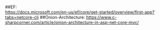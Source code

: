 ##EF:   
	https://docs.microsoft.com/en-us/ef/core/get-started/overview/first-app?tabs=netcore-cli
##Onion-Architecture:
 	https://www.c-sharpcorner.com/article/onion-architecture-in-asp-net-core-mvc/